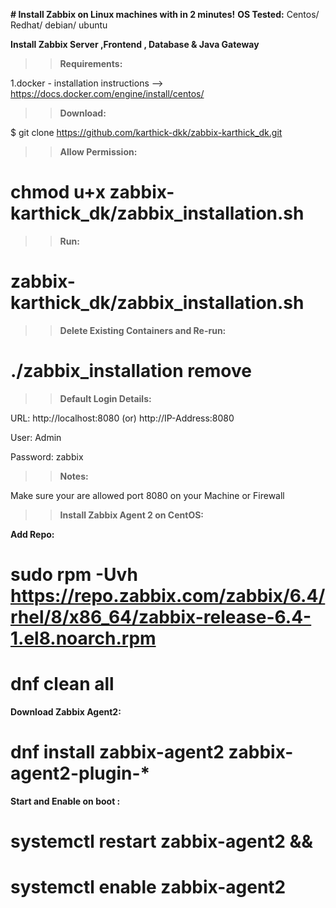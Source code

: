 ****# Install Zabbix on Linux machines with in 2 minutes!****
**OS Tested:**
Centos/ Redhat/ debian/ ubuntu

**Install Zabbix Server ,Frontend , Database & Java Gateway**
>>**Requirements:**

1.docker - installation instructions --> https://docs.docker.com/engine/install/centos/

>>**Download:**

$ git clone https://github.com/karthick-dkk/zabbix-karthick_dk.git

>>**Allow Permission:**

# chmod u+x  zabbix-karthick_dk/zabbix_installation.sh

>>**Run:**

# zabbix-karthick_dk/zabbix_installation.sh

>>**Delete Existing Containers and Re-run:**

# ./zabbix_installation remove

>>**Default Login Details:**

URL: http://localhost:8080         (or)          http://IP-Address:8080

User: Admin
  
Password: zabbix

>>**Notes:**

  Make sure your are allowed port 8080 on your Machine or Firewall

>>**Install Zabbix Agent 2 on CentOS:**

**Add Repo:**

# sudo rpm -Uvh https://repo.zabbix.com/zabbix/6.4/rhel/8/x86_64/zabbix-release-6.4-1.el8.noarch.rpm

# dnf clean all

**Download Zabbix Agent2:**

# dnf install zabbix-agent2 zabbix-agent2-plugin-*
 
**Start and Enable on boot :**

# systemctl restart zabbix-agent2 && 
# systemctl enable zabbix-agent2

